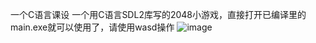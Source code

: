 一个C语言课设
一个用C语言SDL2库写的2048小游戏，直接打开已编译里的main.exe就可以使用了，请使用wasd操作
![image](https://github.com/qin1127/2048/assets/125798142/1f42e9c3-10f0-4779-b916-e005e836f88b)
